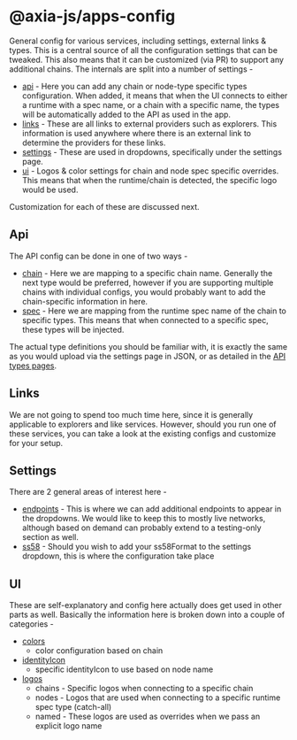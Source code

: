 # @axia-js/apps-config

General config for various services, including settings, external links & types. This is a central source of all the configuration settings that can be tweaked. This also means that it can be customized (via PR) to support any additional chains. The internals are split into a number of settings -

- [api](./src/api) - Here you can add any chain or node-type specific types configuration. When added, it means that when the UI connects to either a runtime with a spec name, or a chain with a specific name, the types will be automatically added to the API as used in the app.
- [links](./src/links) - These are all links to external providers such as explorers. This information is used anywhere where there is an external link to determine the providers for these links.
- [settings](./src/settings) - These are used in dropdowns, specifically under the settings page.
- [ui](./src/ui) - Logos & color settings for chain and node spec specific overrides. This means that when the runtime/chain is detected, the specific logo would be used.

Customization for each of these are discussed next.

## Api

The API config can be done in one of two ways -

- [chain](./src/api/chain) - Here we are mapping to a specific chain name. Generally the next type would be preferred, however if you are supporting multiple chains with individual configs, you would probably want to add the chain-specific information in here.
- [spec](./src/api/spec) - Here we are mapping from the runtime spec name of the chain to specific types. This means that when connected to a specific spec, these types will be injected.

The actual type definitions you should be familiar with, it is exactly the same as you would upload via the settings page in JSON, or as detailed in the [API types pages](https://axia.js.org/api/start/types.extend.html#extending-types).

## Links

We are not going to spend too much time here, since it is generally applicable to explorers and like services. However, should you run one of these services, you can take a look at the existing configs and customize for your setup.

## Settings

There are 2 general areas of interest here -

- [endpoints](./src/settings) - This is where we can add additional endpoints to appear in the dropdowns. We would like to keep this to mostly live networks, although based on demand can probably extend to a testing-only section as well.
- [ss58](./src/settings) - Should you wish to add your ss58Format to the settings dropdown, this is where the configuration take place

## UI

These are self-explanatory and config here actually does get used in other parts as well. Basically the information here is broken down into a couple of categories -

- [colors](./src/ui/colors.ts)
  - color configuration based on chain
- [identityIcon](./src/ui/identityIcons)
  - specific identityIcon to use based on node name
- [logos](./src/ui/logos)
  - chains - Specific logos when connecting to a specific chain
  - nodes - Logos that are used when connecting to a specific runtime spec type (catch-all)
  - named - These logos are used as overrides when we pass an explicit logo name 

